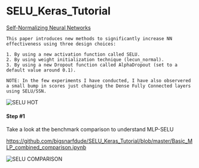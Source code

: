 # SELU_Keras_Tutorial

[Self-Normalizing Neural Networks](https://arxiv.org/abs/1706.02515)

```
This paper introduces new methods to significantly increase NN effectiveness using three design choices:

1. By using a new activation function called SELU. 
2. By using weight initialization technique (lecun_normal).
3. By using a new Dropout function called AlphaDropout (set to a default value around 0.1).

NOTE: In the few experiments I have conducted, I have also observered a small bump in scores just changing the Dense Fully Connected layers using SELU/SSN.

```

![SELU HOT](https://github.com/bigsnarfdude/SELU_Keras_Tutorial/blob/master/seluSoHotRightNow.jpg)


#### Step #1

Take a look at the benchmark comparison to understand MLP-SELU

https://github.com/bigsnarfdude/SELU_Keras_Tutorial/blob/master/Basic_MLP_combined_comparison.ipynb

![SELU COMPARISON](https://github.com/bigsnarfdude/SELU_Keras_Tutorial/blob/master/sleu.png)


